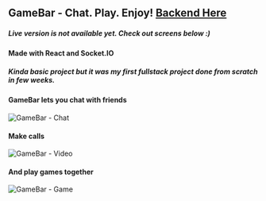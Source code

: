 ## GameBar - Chat. Play. Enjoy! [Backend Here](https://github.com/KacperM717/GameBar)
##### Live version is not available yet. Check out screens below :)

#### Made with React and Socket.IO
##### Kinda basic project but it was my first fullstack project done from scratch in few weeks.

#### GameBar lets you chat with friends
![GameBar - Chat](https://i.imgur.com/iboWQtj.png)

#### Make calls
![GameBar - Video](https://i.imgur.com/TauVgIJ.png)

#### And play games together
![GameBar - Game](https://i.imgur.com/y2pF9vU.png)
